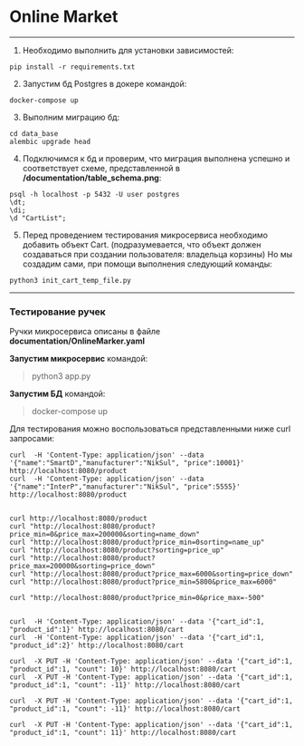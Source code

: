 # Online Market

_____
1) Необходимо выполнить для установки зависимостей:
```
pip install -r requirements.txt
```
2) Запустим бд Postgres в докере командой:
```
docker-compose up
```
3) Выполним миграцию бд:
```
cd data_base
alembic upgrade head
```
4) Подключимся к бд и проверим, что миграция выполнена успешно и соответствует схеме, представленной в __/documentation/table_schema.png__:
```
psql -h localhost -p 5432 -U user postgres
\dt;
\di;
\d "CartList";

```
5) Перед проведением тестирования микросервиса необходимо добавить объект Cart. (подразумевается, что объект должен создаваться при создании пользователя: владельца корзины)
Но мы создадим сами, при помощи выполнения следующий команды:
```
python3 init_cart_temp_file.py
```
_____
### Тестирование ручек
Ручки микросервиса описаны в файле __documentation/OnlineMarker.yaml__

**Запустим микросервис** командой:
> python3 app.py

**Запустим БД** командой:
> docker-compose up

Для тестирования можно воспользоваться представленными ниже curl запросами:
```
curl  -H 'Content-Type: application/json' --data '{"name":"SmartD","manufacturer":"NikSul", "price":10001}' http://localhost:8080/product
curl  -H 'Content-Type: application/json' --data '{"name":"InterP","manufacturer":"NikSul", "price":5555}' http://localhost:8080/product


curl http://localhost:8080/product
curl "http://localhost:8080/product?price_min=0&price_max=200000&sorting=name_down"
curl "http://localhost:8080/product?price_min=0sorting=name_up"
curl "http://localhost:8080/product?sorting=price_up"
curl "http://localhost:8080/product?price_max=200000&sorting=price_down"
curl "http://localhost:8080/product?price_max=6000&sorting=price_down"
curl "http://localhost:8080/product?price_min=5800&price_max=6000"

curl "http://localhost:8080/product?price_min=0&price_max=-500"


curl  -H 'Content-Type: application/json' --data '{"cart_id":1, "product_id":1}' http://localhost:8080/cart
curl  -H 'Content-Type: application/json' --data '{"cart_id":1, "product_id":2}' http://localhost:8080/cart

curl  -X PUT -H 'Content-Type: application/json' --data '{"cart_id":1, "product_id":1, "count": 10}' http://localhost:8080/cart
curl  -X PUT -H 'Content-Type: application/json' --data '{"cart_id":1, "product_id":1, "count": -11}' http://localhost:8080/cart

curl  -X PUT -H 'Content-Type: application/json' --data '{"cart_id":1, "product_id":1, "count": -11}' http://localhost:8080/cart

curl  -X PUT -H 'Content-Type: application/json' --data '{"cart_id":1, "product_id":1, "count": 11}' http://localhost:8080/cart

```
